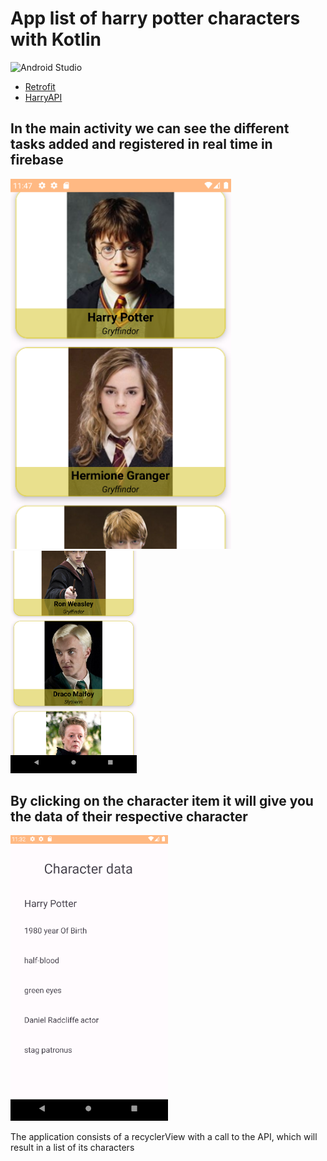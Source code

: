 # App list of harry potter characters with Kotlin

![Android Studio](https://img.shields.io/badge/Android_Studio-2023.3.1-blue.svg?longCache=true&style=popout-square)

* [Retrofit](https://github.com/square/retrofit)
* [HarryAPI](https://hp-api.onrender.com/)


## In the main activity we can see the different tasks added and registered in real time in firebase

<a href="./harryMain1.PNG"><img src="./harryMain1.PNG" style="height: 70%; width:70%;"/></a><br>
<a href="./harrymain33.PNG"><img src="./harrymain33.PNG" style="height: 40%; width:40%;"/></a><br>


## By clicking on the character item it will give you the data of their respective character

<a href="./HarryDetail.PNG"><img src="./HarryDetail.PNG" style="height: 50%; width:50%;"/></a><br>

The application consists of a recyclerView with a call to the API, which will result in a list of
its characters
